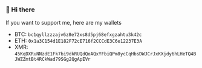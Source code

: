 ### 👋 Hi there

If you want to support me, here are my wallets

- BTC: `bc1qyllzzzajv6z8e72xs8d5pj68efxgzahtu3k42c`
- ETH: `0x1a3C154d1E182F72cE716f2CCCdE3C6e12237E3A`
- XMR: `45KqDXRuNNzdE1Fk7bi9dkRUQdQoAQxYFbiQPm8ycCqHbsDWJCrJxKXjdy6hLHeTQ4BJWZZmtBt4RCkWad79SGg2QgApEVr`
